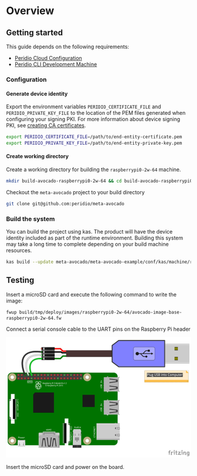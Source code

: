 # Overview

## Getting started

This guide depends on the following requirements:

* [Peridio Cloud Configuration](/integration/linux/overview#peridio-cloud-requirements)
* [Peridio CLI Development Machine](/integration/linux/overview#development-machine-requirements)

### Configuration

#### Generate device identity

Export the environment variables `PERIDIO_CERTIFICATE_FILE` and `PERIDIO_PRIVATE_KEY_FILE` to the location of the PEM files generated when configuring your signing PKI. For more information about device signing PKI, see [creating CA certificates](/platform/guides/creating-x509-certificates-with-openssl).

```bash
export PERIDIO_CERTIFICATE_FILE=/path/to/end-entity-certificate.pem
export PERIDIO_PRIVATE_KEY_FILE=/path/to/end-entity-private-key.pem
```

#### Create working directory

Create a working directory for building the `raspberrypi0-2w-64` machine.

```bash
mkdir build-avocado-raspberrypi0-2w-64 && cd build-avocado-raspberrypi0-2w-64
```

Checkout the `meta-avocado` project to your build directory

```bash
git clone git@github.com:peridio/meta-avocado
```

### Build the system

You can build the project using kas. The product will have the device identity included as part of the runtime environment. Building this system may take a long time to complete depending on your build machine resources.

```bash
kas build --update meta-avocado/meta-avocado-example/conf/kas/machine/raspberrypi0-2w-64.yml
```

## Testing

Insert a microSD card and execute the following command to write the image:

```shell
fwup build/tmp/deploy/images/raspberrypi0-2w-64/avocado-image-base-raspberrypi0-2w-64.fw
```

Connect a serial console cable to the UART pins on the Raspberry Pi header

<img src="/img/integration/linux/reference-designs/raspberry-pi-serial-cable-connection.png" />

Insert the microSD card and power on the board.

